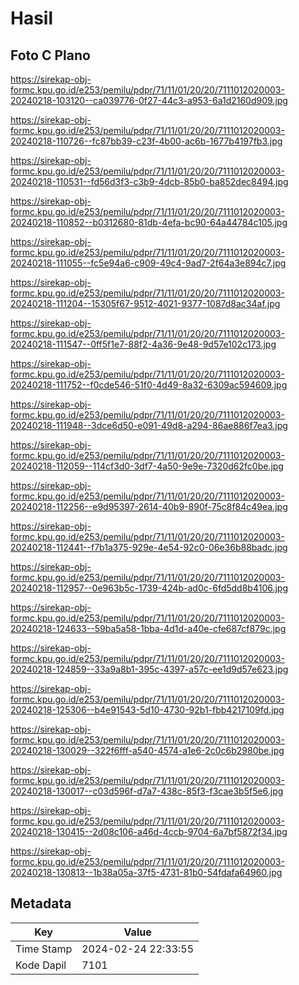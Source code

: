 # Hasil

## Foto C Plano

https://sirekap-obj-formc.kpu.go.id/e253/pemilu/pdpr/71/11/01/20/20/7111012020003-20240218-103120--ca039776-0f27-44c3-a953-6a1d2160d909.jpg

https://sirekap-obj-formc.kpu.go.id/e253/pemilu/pdpr/71/11/01/20/20/7111012020003-20240218-110726--fc87bb39-c23f-4b00-ac6b-1677b4197fb3.jpg

https://sirekap-obj-formc.kpu.go.id/e253/pemilu/pdpr/71/11/01/20/20/7111012020003-20240218-110531--fd56d3f3-c3b9-4dcb-85b0-ba852dec8494.jpg

https://sirekap-obj-formc.kpu.go.id/e253/pemilu/pdpr/71/11/01/20/20/7111012020003-20240218-110852--b0312680-81db-4efa-bc90-64a44784c105.jpg

https://sirekap-obj-formc.kpu.go.id/e253/pemilu/pdpr/71/11/01/20/20/7111012020003-20240218-111055--fc5e94a6-c909-49c4-9ad7-2f64a3e894c7.jpg

https://sirekap-obj-formc.kpu.go.id/e253/pemilu/pdpr/71/11/01/20/20/7111012020003-20240218-111204--15305f67-9512-4021-9377-1087d8ac34af.jpg

https://sirekap-obj-formc.kpu.go.id/e253/pemilu/pdpr/71/11/01/20/20/7111012020003-20240218-111547--0ff5f1e7-88f2-4a36-9e48-9d57e102c173.jpg

https://sirekap-obj-formc.kpu.go.id/e253/pemilu/pdpr/71/11/01/20/20/7111012020003-20240218-111752--f0cde546-51f0-4d49-8a32-6309ac594609.jpg

https://sirekap-obj-formc.kpu.go.id/e253/pemilu/pdpr/71/11/01/20/20/7111012020003-20240218-111948--3dce6d50-e091-49d8-a294-86ae886f7ea3.jpg

https://sirekap-obj-formc.kpu.go.id/e253/pemilu/pdpr/71/11/01/20/20/7111012020003-20240218-112059--114cf3d0-3df7-4a50-9e9e-7320d62fc0be.jpg

https://sirekap-obj-formc.kpu.go.id/e253/pemilu/pdpr/71/11/01/20/20/7111012020003-20240218-112256--e9d95397-2614-40b9-890f-75c8f84c49ea.jpg

https://sirekap-obj-formc.kpu.go.id/e253/pemilu/pdpr/71/11/01/20/20/7111012020003-20240218-112441--f7b1a375-929e-4e54-92c0-06e36b88badc.jpg

https://sirekap-obj-formc.kpu.go.id/e253/pemilu/pdpr/71/11/01/20/20/7111012020003-20240218-112957--0e963b5c-1739-424b-ad0c-6fd5dd8b4106.jpg

https://sirekap-obj-formc.kpu.go.id/e253/pemilu/pdpr/71/11/01/20/20/7111012020003-20240218-124633--59ba5a58-1bba-4d1d-a40e-cfe687cf879c.jpg

https://sirekap-obj-formc.kpu.go.id/e253/pemilu/pdpr/71/11/01/20/20/7111012020003-20240218-124859--33a9a8b1-395c-4397-a57c-ee1d9d57e623.jpg

https://sirekap-obj-formc.kpu.go.id/e253/pemilu/pdpr/71/11/01/20/20/7111012020003-20240218-125306--b4e91543-5d10-4730-92b1-fbb4217109fd.jpg

https://sirekap-obj-formc.kpu.go.id/e253/pemilu/pdpr/71/11/01/20/20/7111012020003-20240218-130029--322f6fff-a540-4574-a1e6-2c0c6b2980be.jpg

https://sirekap-obj-formc.kpu.go.id/e253/pemilu/pdpr/71/11/01/20/20/7111012020003-20240218-130017--c03d596f-d7a7-438c-85f3-f3cae3b5f5e6.jpg

https://sirekap-obj-formc.kpu.go.id/e253/pemilu/pdpr/71/11/01/20/20/7111012020003-20240218-130415--2d08c106-a46d-4ccb-9704-6a7bf5872f34.jpg

https://sirekap-obj-formc.kpu.go.id/e253/pemilu/pdpr/71/11/01/20/20/7111012020003-20240218-130813--1b38a05a-37f5-4731-81b0-54fdafa64960.jpg


## Metadata

| Key        | Value               |
| ---------- | ------------------- |
| Time Stamp | 2024-02-24 22:33:55 |
| Kode Dapil | 7101                |



